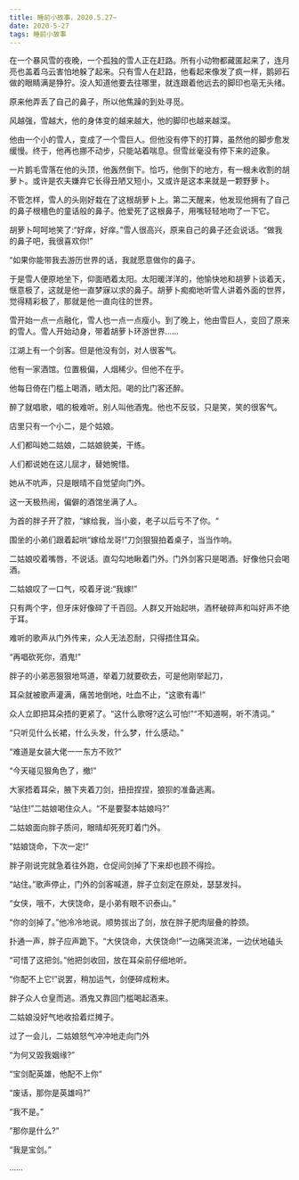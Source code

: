 ```yaml
---
title: 睡前小故事，2020.5.27~
date: 2020-5-27
tags: 睡前小故事
---
```


在一个暴风雪的夜晚，一个孤独的雪人正在赶路。所有小动物都藏匿起来了，连月亮也盖着乌云害怕地躲了起来。只有雪人在赶路，他看起来像发了疯一样，鹅卵石做的眼睛满是狰狞。没人知道他要去往哪里，就连跟着他远去的脚印也亳无头绪。<!-- more -->

原来他弄丢了自己的鼻子，所以他焦躁的到处寻觅。

风越强，雪越大，他的身体变的越来越大，他的脚印也越来越深。

他由一个小的雪人，变成了一个雪巨人。但他没有停下的打算，虽然他的脚步愈发缓慢。终于，他再也挪不动步，只能站着喘息。但雪丝毫没有停下来的迹象。

一片鹅毛雪落在他的头顶，他轰然倒下。恰巧，他倒下的地方，有一根未收割的胡萝ト。或许是农夫嫌弃它长得丑陋又短小，又或许是这本来就是一颗野萝卜。

不管怎样，雪人的头刚好栽在了这根胡萝ト上。第二天醒来，他发现他拥有了自己的鼻子根檣色的童话般的鼻子。他爱死了这根鼻子，用嘴轻轻地吻了一下它。

胡萝卜呵呵地笑了:“好痒，好痒。”雪人很高兴，原来自己的鼻子还会说话。“做我的鼻子吧，我很喜欢你!”

“如果你能带我去游历世界的话，我就愿意做你的鼻子。

于是雪人便原地坐下，仰面晒着太阳。太阳暖洋洋的，他愉快地和胡萝卜谈着天，惬意极了，这就是他一直梦寐以求的鼻子。胡萝卜痴痴地听雪人讲着外面的世界，觉得精彩极了，那就是他一直向往的世界。

雪开始一点一点融化，雪人也一点一点瘦小。到了晚上，他由雪巨人，变回了原来的雪人。雪人开始动身，带着胡萝卜环游世界......




江湖上有一个剑客。但是他没有剑，对人很客气。

他有一家酒馆。位置极偏，人烟稀少。但他不在乎。

他每日倚在门槛上喝酒，晒太阳。喝的比门客还醉。

醉了就唱歌，唱的极难听。别人叫他酒鬼。他也不反驳，只是笑，笑的很客气。


店里只有一个小二，是个姑娘。

人们都叫她二姑娘，二姑娘貌美，干练。

人们都说她在这儿屈才，替她惋惜。

她从不吭声，只是眼晴不自觉望向门外。

这一天极热闹，偏僻的酒馆坐满了人。

为首的胖子开了腔，“嫁给我，当小妾，老子以后亏不了你。“

围坐的小弟们跟着起哄“嫁给龙哥!”刀剑狠狠拍着桌子，当当作响。


二姑娘咬着嘴唇，不说话。直勾勾地瞅着门外。门外剑客只是喝酒。好像他只会喝酒。

二姑娘叹了一口气，咬着牙说:“我嫁!”

只有两个字，但牙床好像碎了千百回。人群又开始起哄，酒杯破碎声和叫好声不绝于耳。

难听的歌声从门外传来，众人无法忍耐，只得捂住耳朵。

“再唱砍死你，酒鬼!”

胖子的小弟恶狠狠地骂道，举着刀就要砍去，可是他刚举起刀，

耳朵就被歌声灌满，痛苦地倒地，吐血不止，“这歌有毒!”

众人立即把耳朵捂的更紧了。“这什么歌呀?这么可怕!”“不知道啊，听不清词。”

“只听见什么长裙，什么头发，什么梦，什么感动。”

“难道是女装大佬一一东方不败?”

“今天碰见狠角色了，撤!”

大家捂着耳朵，腋下夹着刀剑，扭扭捏捏，狼狈的准备逃离。

“站住!”二姑娘喝住众人。“不是要娶本姑娘吗?”

二姑娘面向胖子质问，眼晴却死死盯着门外。

”姑娘饶命，下次一定!“

胖子刚说完就急着往外跑，仓促间剑掉了下来却也顾不得捡。

“站住。”歌声停止，门外的剑客喊道，胖子立刻定在原处，瑟瑟发抖。

“女侠，哦不，大侠饶命，是小弟有眼不识泰山。”

“你的剑掉了。”他冷冷地说。顺势拔出了剑，放在胖子肥肉层叠的脖颈。

扑通一声，胖子应声跪下。“大侠饶命，大侠饶命!”一边痛哭流涕，一边伏地磕头

“可惜了这把剑。”他把剑收回，放在耳朵前仔细地听。

“你配不上它!”说罢，稍加运气，剑便碎成粉末。

胖子众人仓皇而逃。酒鬼又靠回门槛喝起酒来。

二姑娘没好气地收拾着烂摊子。

过了一会儿，二姑娘怒气冲冲地走向门外

“为何又毀我姻缘?”

“宝剑配英雄，他配不上你“

“废话，那你是英雄吗?”

“我不是。”

”那你是什么?”

“我是宝剑。”

......